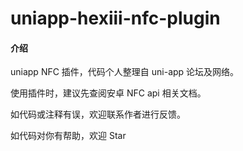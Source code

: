 # uniapp-hexiii-nfc-plugin

#### 介绍
uniapp NFC 插件，代码个人整理自 uni-app 论坛及网络。

使用插件时，建议先查阅安卓 NFC api 相关文档。

如代码或注释有误，欢迎联系作者进行反馈。

如代码对你有帮助，欢迎 Star